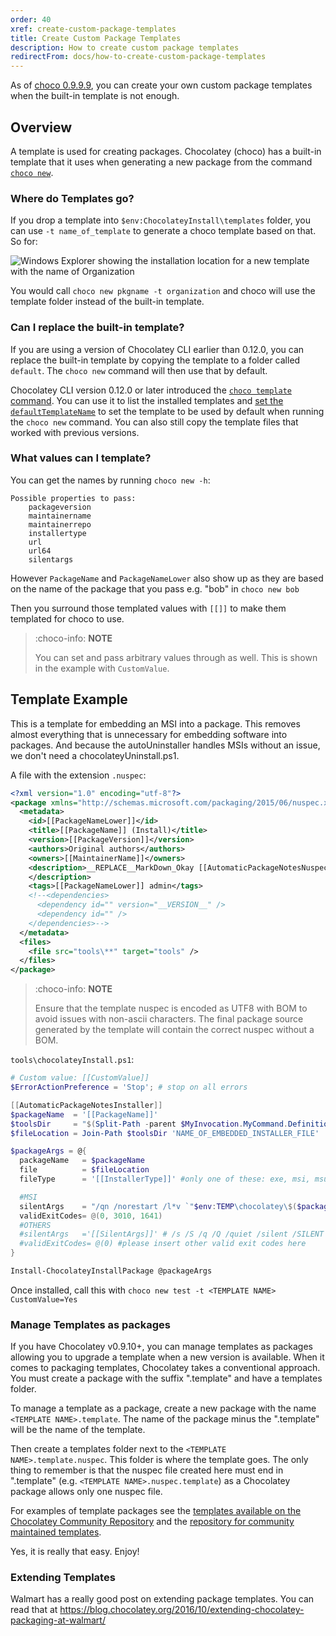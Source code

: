 ```yaml
---
order: 40
xref: create-custom-package-templates
title: Create Custom Package Templates
description: How to create custom package templates
redirectFrom: docs/how-to-create-custom-package-templates
---
```


As of [choco 0.9.9.9](https://github.com/chocolatey/choco/issues/76), you can create your own custom package templates when the built-in template is not enough.

## Overview

A template is used for creating packages. Chocolatey (choco) has a built-in template that it uses when generating a new package from the command [`choco new`](xref:choco-command-new).

### Where do Templates go?

If you drop a template into `$env:ChocolateyInstall\templates` folder, you can use `-t name_of_template` to generate a choco template based on that. So for:

![Windows Explorer showing the installation location for a new template with the name of Organization](/images/features/choco-templates-location.png)

You would call `choco new pkgname -t organization` and choco will use the template folder instead of the built-in template.

### Can I replace the built-in template?

If you are using a version of Chocolatey CLI earlier than 0.12.0, you can replace the built-in template by copying the template to a folder called `default`. The `choco new` command will then use that by default.

Chocolatey CLI version 0.12.0 or later introduced the [`choco template` command](xref:choco-command-template). You can use it to list the installed templates and [set the `defaultTemplateName`](xref:configuration#general) to set the template to be used by default when running the `choco new` command. You can also still copy the template files that worked with previous versions.

### What values can I template?

You can get the names by running `choco new -h`:

~~~
Possible properties to pass:
    packageversion
    maintainername
    maintainerrepo
    installertype
    url
    url64
    silentargs
~~~

However `PackageName` and `PackageNameLower` also show up as they are based on the name of the package that you pass e.g. "bob" in `choco new bob`

Then you surround those templated values with `[[]]` to make them templated for choco to use.

> :choco-info: **NOTE**
>
> You can set and pass arbitrary values through as well. This is shown in the example with `CustomValue`.

## Template Example

This is a template for embedding an MSI into a package. This removes almost everything that is unnecessary for embedding software into packages. And because the autoUninstaller handles MSIs without an issue, we don't need a chocolateyUninstall.ps1.

A file with the extension `.nuspec`:

~~~xml
<?xml version="1.0" encoding="utf-8"?>
<package xmlns="http://schemas.microsoft.com/packaging/2015/06/nuspec.xsd">
  <metadata>
    <id>[[PackageNameLower]]</id>
    <title>[[PackageName]] (Install)</title>
    <version>[[PackageVersion]]</version>
    <authors>Original authors</authors>
    <owners>[[MaintainerName]]</owners>
    <description>__REPLACE__MarkDown_Okay [[AutomaticPackageNotesNuspec]]
    </description>
    <tags>[[PackageNameLower]] admin</tags>
    <!--<dependencies>
      <dependency id="" version="__VERSION__" />
      <dependency id="" />
    </dependencies>-->
  </metadata>
  <files>
    <file src="tools\**" target="tools" />
  </files>
</package>
~~~

> :choco-info: **NOTE**
>
> Ensure that the template nuspec is encoded as UTF8 with BOM to avoid issues with non-ascii characters. The final package source generated by the template will contain the correct nuspec without a BOM.

`tools\chocolateyInstall.ps1`:

~~~powershell
# Custom value: [[CustomValue]]
$ErrorActionPreference = 'Stop'; # stop on all errors

[[AutomaticPackageNotesInstaller]]
$packageName  = '[[PackageName]]'
$toolsDir     = "$(Split-Path -parent $MyInvocation.MyCommand.Definition)"
$fileLocation = Join-Path $toolsDir 'NAME_OF_EMBEDDED_INSTALLER_FILE'

$packageArgs = @{
  packageName   = $packageName
  file          = $fileLocation
  fileType      = '[[InstallerType]]' #only one of these: exe, msi, msu

  #MSI
  silentArgs    = "/qn /norestart /l*v `"$env:TEMP\chocolatey\$($packageName)\$($packageName).MsiInstall.log`""
  validExitCodes= @(0, 3010, 1641)
  #OTHERS
  #silentArgs   ='[[SilentArgs]]' # /s /S /q /Q /quiet /silent /SILENT /VERYSILENT -s - try any of these to get the silent installer
  #validExitCodes= @(0) #please insert other valid exit codes here
}

Install-ChocolateyInstallPackage @packageArgs
~~~

Once installed, call this with `choco new test -t <TEMPLATE NAME> CustomValue=Yes`

### Manage Templates as packages

If you have Chocolatey v0.9.10+, you can manage templates as packages allowing you to upgrade a template when a new version is available. When it comes to packaging templates, Chocolatey takes a conventional approach. You must create a package with the suffix ".template" and have a templates folder.

To manage a template as a package, create a new package with the name `<TEMPLATE NAME>.template`. The name of the package minus the ".template" will be the name of the template.

Then create a templates folder next to the `<TEMPLATE NAME>.template.nuspec`. This folder is where the template goes. The only thing to remember is that the nuspec file created here must end in ".template"  (e.g. `<TEMPLATE NAME>.nuspec.template`) as a Chocolatey package allows only one nuspec file.

For examples of template packages see the [templates available on the Chocolatey Community Repository](https://community.chocolatey.org/packages?q=id%3A.template) and the [repository for community maintained templates](https://github.com/chocolatey-community/chocolatey-templates).

Yes, it is really that easy. Enjoy!

### Extending Templates

Walmart has a really good post on extending package templates. You can read that at https://blog.chocolatey.org/2016/10/extending-chocolatey-packaging-at-walmart/

